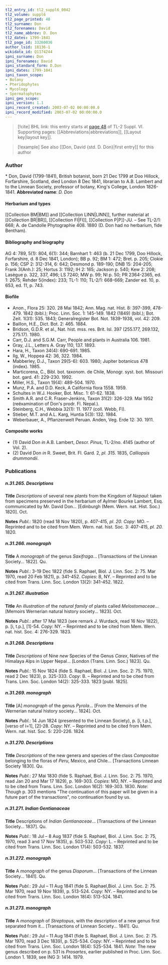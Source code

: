 ```yaml
---
tl2_entry_id: tl2_suppl6_0042
tl2_volume: suppl6
tl2_page_printed: 48
tl2_surname: Don
tl2_forenames: David
tl2_name_abbrev: D. Don
tl2_dates: 1799-1841
tl2_page_id: 33260036
author_lsid: 18136-1
wikidata_id: Q1174244
ipni_surname: Don
ipni_forenames: David
ipni_standard_form: D.Don
ipni_dates: 1799-1841
ipni_taxon_scope: 
- Botany
- Pteridophytes
- Mycology
- Spermatophytes
ipni_geo_scope: 
ipni_version: 1.1
ipni_record_created: 2003-07-02 00:00:00.0
ipni_record_modified: 2003-07-02 00:00:00.0
---
```



> [!cite] BHL link: this entry starts at [page 48](https://www.biodiversitylibrary.org/page/33260036) of TL-2 Suppl. VI.
> Supporting pages: [[Abbreviations|abbreviations]], [[Layout key|layout key]].

> [!example] See also [[Don, David {std. D. Don}|first entry]] for this author

### Author

\* Don, David (1799-1841), British botanist, born 21 Dec 1799 at Doo Hillock, Forfarshire, Scotland, died London 8 Dec 1841, librarian to A.B. Lambert and to the Linnean Society, professor of botany, King's College, London 1826-1841. 
**Abbreviated name**: *D. Don*

#### Herbarium and types

[[Collection BM|BM]] and [[Collection LINN|LINN]], further material at [[Collection BR|BR]], [[Collection FI|FI]], [[Collection P|P]]-JU. – See TL-2/1: 668; A. de Candolle Phytographie 408. 1880 (D. Don had no herbarium, fide Bentham).

#### Bibliography and biography

AG 4: 789, 5(1): 804, 6(1): 344; Barnhart 1: 463 (b. 21 Dec 1799, Doo Hillock, Forfarshire, d. 8 Dec 1841, London); BB p. 92; BM 1: 472; Bret. p. 205; Clokie p. 156; CSP 2: 312-314, 6: 642; Desmond p. 189-190; DNB 15: 204-205; Frank 3(Anh.): 25; Hortus 3: 1192; IH 2: 165; Jackson p. 540; Kew 2: 208; Lasègue p. 322, 337, 496; LS 7240; MW p. 99; NI p. 50; PR 2364-2365, ed. 1: 2675; Rehder 5(index): 233; TL-1: 110; TL-2/1: 668-669; Zander ed. 10, p. 653, ed. 11, p. 743.

#### Biofile

- Anon., Flora 25: 320. 28 Mai 1842; Ann. Mag. nat. Hist. 8: 397-399, 478-479. 1842 (bibl.); Proc. Linn. Soc. 1: 145-149. 1842 (1849) (bibl.); Bot. Zeit. 1(31): 535. 1843; Generalregister Bot. Not. 1839-1938, vol. 42: 209.
- Baillon, H.E., Dict. Bot. 2: 465. 1884.
- Bridson, G.D.R. et al., Nat. hist. mss. res. Brit. Isl. 397 (255.177, 269.132, 275.17). 1980.
- Carr, D.J. and S.G.M. Carr, People and plants in Australia 106. 1981.
- Gray, J.L., Letters A. Gray 110, 137. 1893.
- Hara, H., Taxon 34(4): 690-691. 1985.
- Ilg, W., Hoppea 42: 36, 322. 1984.
- Mabberley, D.J., Taxon 29(5-6): 603. 1980; Jupiter botanicus 478 (index). 1985.
- Marticorena, C., Bibl. bot. taxonom. de Chile, Monogr. syst. bot. Missouri bot. gard. 41: 229-230. 1992.
- Miller, H.S., Taxon 19(4): 489-504. 1970.
- Munz, P.A. and D.D. Keck, A California flora 1558. 1959.
- Schultes in W.J. Hooker, Bot. Misc. 1: 61-62. 1838.
- Smith A.R. and C.R. Fraser-Jenkins, Taxon 31(2): 326-329. Mai 1952 (reëxamination of Don's prodr. Fl. Nepal.).
- Steinberg, C.H., Webbia 32(1): 11. 1977 (coll. Webb, FI).
- Stieber, M.T. and A.L. Karg, Huntia 5(3): 132. 1984.
- Weberbauer, A., Pflanzenwelt Peruan. Anden, Veg. Erde 12: 30. 1911.

#### Composite works

- (1) David Don *in* A.B. Lambert, *Descr. Pinus*, TL-2/no. 4145 (author of Vol. 2).
- (2) David Don *in* R. Sweet, Brit. Fl. Gard. 2, *pl. 315.* 1835, *Calliopsis drummondii*.

### Publications

##### n.31.265. Descriptions

**Title**
*Descriptions* of several new *plants* from the Kingdom of *Nepaul*: taken from specimens preserved in the herbarium of Aylmer Bourke Lambert, Esq. communicated by Mr. David Don... \[Edinburgh (Mem. Wern. nat. Hist. Soc.) 1820\]. Oct.

**Notes**
*Publ*.: 1820 (read 18 Nov 1820), p. 407-415, *pl. 20. Copy*: MO. – Reprinted and to be cited from Mem. Wern. nat. hist. Soc. 3: 407-415, *pl. 20.* 1820.

##### n.31.266. monograph

**Title**
A *monograph* of the genus *Saxifraga*... \[Transactions of the Linnean Society... 1822\]. Qu.

**Notes**
*Publ*.: 3-19 Dec 1822 (fide S. Raphael, Biol. J. Linn. Soc. 2: 75. Mar 1970, read 20 Feb 1821), p. 341-452. *Copies*: B, NY. – Reprinted and to be cited from Trans. Linn. Soc. London 13(2): 341-452. 1822.

##### n.31.267. illustration

**Title**
An *illustration* of the *natural family* of plants called *Melostomaceae*... \[Memoirs Wernerian natural history society... 1823\]. Oct.

**Notes**
*Publ*.: after 17 Mai 1823 (see remark J. Wurdack, read 16 Nov 1822), p. \[i, t.p.\], \[1\]-54. *Copy*: NY. – Reprinted and to be cited from Mem. Wern. nat. hist. Soc. 4: 276-329. 1823.

##### n.31.268. Descriptions

**Title**
*Descriptions* of Nine *new* Species of the Genus *Carex*, Natives of the Himalaya Alps in Upper Nepal... \[London (Trans. Linn. Soc.) 1823\]. Qu.

**Notes**
*Publ*.: 15 Nov 1824 (fide S. Raphael, Biol. J. Linn. Soc. 2: 75. 1970, read 2 Dec 1823), p. 325-333. *Copy*: B. – Reprinted and to be cited from Trans. Linn. Soc. London 14(2): 325-333. 1823 \[publ. 1825\].

##### n.31.269. monograph

**Title**
\[A\] *monograph* of the genus *Pyrola*... \[From the Memoirs of the Wernerian natural history society... 1824\]. Oct.

**Notes**
*Publ*.: 14 Jun 1824 (presented to the Linnean Society), p. \[i, t.p.\], \[verso of i=1\], \[2\]-28. *Copy*: NY. – Reprinted and to be cited from Mem. Wern. nat. hist. Soc. 5: 220-226. 1824.

##### n.31.270. Descriptions

**Title**
*Descriptions* of the new genera and species of the class *Compositae* belonging to the floras of *Peru*, Mexico, and Chile... \[Transactions Linnean Society 1830\]. Qu.

**Notes**
*Publ*.: 27 Mai 1830 (fide S. Raphael, Biol. J. Linn. Soc. 2: 75. 1970, read Jan 20 and Mar 17 1829), p. 169-303. *Copies*: MO, NY. – Reprinted and to be cited from Trans. Linn. Soc. London 16(2): 169-303. 1830.
*Note*: Though p. 303 mentions "The continuation of this paper will be given in a future part of the transactions", no continuation found by us.

##### n.31.271. Indian Gentianaceae

**Title**
Descriptions of *Indian Gentianaceae*... \[Transactions of the Linnean Society... 1837\]. Qu.

**Notes**
*Publ*.: 18 Jul – 8 Aug 1837 (fide S. Raphael, Biol. J. Linn. Soc. 2: 75, 1970, read 3 and 17 Nov 1835), p. 503-532. *Copy*: L. – Reprinted and to be cited from Trans. Linn. Soc. London 17(4): 503-532. 1837.

##### n.31.272. monograph

**Title**
A *monograph* of the genus *Disporum*... \[Transactions of the Linnean Society... 1841\]. Qu.

**Notes**
*Publ*.: 29 Jul – 11 Aug 1841 (fide S. Raphael,Biol. J. Linn. Soc. 2: 75. Mar 1970, read 19 Nov 1839), p. 513-524. *Copy*: NY. – Reprinted and to be cited from Trans. Linn. Soc. London 18(4): 513-524. 1841.

##### n.31.273. monograph

**Title**
A *monograph* of *Streptopus*, with the description of a new genus first separated from it... \[Transactions of Linnean Society... 1841\]. Qu.

**Notes**
*Publ*.: 29 Jul – 11 Aug 1841 (fide S. Raphael, Biol. J. Linn. Soc. 2: 75. Mar 1970, read 3 Dec 1839), p. 525-534. *Copy*: NY. – Reprinted and to be cited from Trans. Linn. Soc. London 18(4): 525-534. 1841.
*Note*: The new genus described on p. 531 is *Prosartes*, earlier published in Proc. Linn. Soc. London 1. 1839, see ING 3: 1414. 1979.

